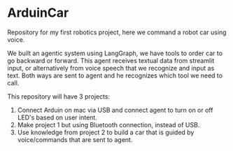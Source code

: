 # ArduinCar

Repository for my first robotics project, here we command a robot car using voice.

We built an agentic system using LangGraph, we have tools to order car to go backward or forward. This agent receives textual data from streamlit input, or alternatively from voice speech that we recognize and input as text. Both ways are sent to agent and he recognizes which tool we need to call.

This repository will have 3 projects:
1. Connect Arduin on mac via USB and connect agent to turn on or off LED's based on user intent.
2. Make project 1 but using Bluetooth connection, instead of USB.
3. Use knowledge from project 2 to build a car that is guided by voice/commands that are sent to agent.
